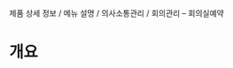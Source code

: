 <!--breadcrumb:제품 상세 정보 / 메뉴 설명 / 의사소통관리 / 회의관리 – 회의실예약--><span class="md-breadcrumb">제품 상세 정보 / 메뉴 설명 / 의사소통관리 / 회의관리 – 회의실예약</span>
# 개요
